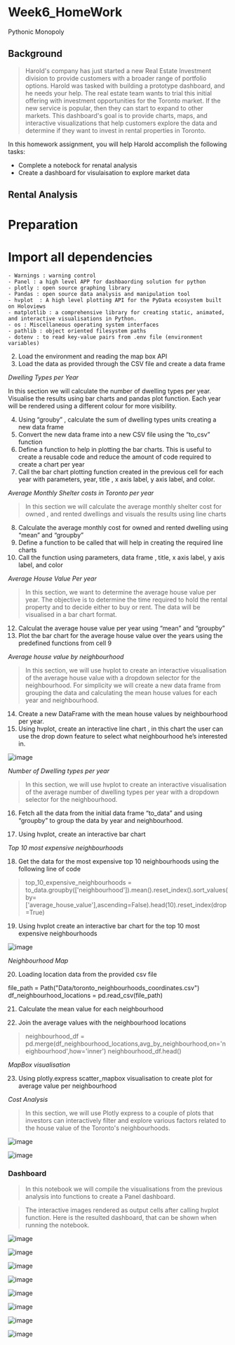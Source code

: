 # Week6_HomeWork
Pythonic Monopoly 

## Background

>Harold's company has just started a new Real Estate Investment division to provide customers with a broader range of portfolio options. Harold was tasked with building a prototype dashboard, and he needs your help. The real estate team wants to trial this initial offering with investment opportunities for the Toronto market. If the new service is popular, then they can start to expand to other markets.
This dashboard's goal is to provide charts, maps, and interactive visualizations that help customers explore the data and determine if they want to invest in rental properties in Toronto.

In this homework assignment, you will help Harold accomplish the following tasks:
- Complete a notebock for renatal analysis
- Create a dashboard for visulaisation to explore market data

## Rental Analysis

# Preparation

# Import all dependencies

	- Warnings : warning control 
	- Panel : a high level APP for dashbaording solution for python
	- plotly : open source graphing library
	- Pandas : open source data analysis and manipulation tool
	- hvplot  : A high level plotting API for the PyData ecosystem built on Holoviews
	- matplotlib : a comprehensive library for creating static, animated, and interactive visualisations in Python.
	- os : Miscellaneous operating system interfaces
	- pathlib : object oriented filesystem paths
	- dotenv : to read key-value pairs from .env file (environment variables)

2. Load the environment and reading the map box API
3. Load the data as provided through the CSV file and create a data frame

*Dwelling Types per Year*

In this section we will calculate the number of dwelling types per year. Visualise the results using bar charts and pandas plot function. Each year will be rendered using a different colour for more visibility.

4.  Using “grouby” , calculate the sum of dwelling types units creating a new data frame
5. Convert the new data frame into a new CSV file using the “to_csv” function
6. Define a function to help in plotting the bar charts. This is useful to create a reusable code and reduce the amount of code required to create a chart per year
7. Call the bar chart plotting function created in the previous cell for each year with parameters, year, title , x axis label, y axis label, and color.


*Average Monthly Shelter costs in Toronto per year*

>In this section we will calculate the average monthly shelter cost for owned , and rented dwellings and visuals the results using line charts

8. Calculate the average monthly cost for owned and rented dwelling using “mean” and “groupby”
9. Define a function to be called that will help in creating the required line charts
10. Call the function using parameters, data frame , title, x axis label, y axis label, and color

*Average House Value Per year*

>In this section, we want to determine the average house value per year. The objective is to determine the time required to hold the rental property and to decide either to buy or rent. The data will be visualised in a bar chart format.


12. Calculat the average house value per year using “mean” and “groupby”
13. Plot the bar chart for the average house value over the years using the predefined functions from cell 9

*Average house value by neighbourhood*

>In this section, we will use hvplot to create an interactive visualisation of the average house value with a dropdown selector for the neighbourhood. For simplicity we will create a new data frame from grouping the data and calculating the mean house values for each year and neighbourhood.

14.  Create a new DataFrame with the mean house values by neighbourhood per year. 
15. Using hvplot, create an interactive line chart , in this chart the user can use the drop down feature to select what neighbourhood he’s interested in.

![image](images/Rental_Cell15.png)

<Insert Image Cell15>

*Number of Dwelling types per year*

>In this section, we will use hvplot to create an interactive visualisation of the average number of dwelling types per year with a dropdown selector for the neighbourhood.


16. Fetch all the data from the initial data frame “to_data” and using “groupby” to group the data by year and neighbourhood.

17. Using hvplot, create an interactive bar chart <Cell17 image>

*Top 10 most expensive neighbourhoods*

18. Get the data for the most expensive top 10 neighbourhoods using the following line of code 

>top_10_expensive_neighbourhoods = to_data.groupby(['neighbourhood']).mean().reset_index().sort_values(by=['average_house_value'],ascending=False).head(10).reset_index(drop=True)

19. Using hvplot create an interactive bar chart for the  top 10 most expensive neighbourhoods 
	
![image](images/rental_Cell19.png)

*Neighbourhood Map*

20. Loading location data from the provided csv file 

file_path = Path("Data/toronto_neighbourhoods_coordinates.csv")
df_neighbourhood_locations = pd.read_csv(file_path)
 
21. Calculate the mean value for each neighbourhood

22. Join the average values with the neighbourhood locations 

>neighbourhood_df = pd.merge(df_neighbourhood_locations,avg_by_neighbourhood,on='neighbourhood',how='inner')
neighbourhood_df.head()


*MapBox visualisation*

23. Using plotly.express scatter_mapbox visualisation to create plot for average value per neighbourhood


*Cost Analysis*

>In this section, we will use Plotly express to a couple of plots that investors can interactively filter and explore various factors related to the house value of the Toronto's neighbourhoods.

![image](images/rental_Cell25.png)

![image](images/rental_cell32.png)
  

### Dashboard

  > In this notebook we will compile the visualisations from the previous analysis into functions to create a Panel dashboard.


> The interactive images rendered as output cells after calling hvplot function. Here is the resulted dashboard, that can be shown when running the notebook.
  
![image](images/dashboard_cell9.png)

![image](images/dashboard_Cell9_1.png)
 
![image](images/dashboard_Cell10.png)
  
![image](images/dashboard_Cell14.png)
  
![image](images/dashboard_cell15.png)
	
![image](images/dashboard_Cell16.png)

![image](images/dashboard_Cell18.png)

![image](images/dashboard_Cell20.png)




